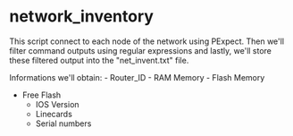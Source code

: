 network_inventory
=================

This script connect to each node of the network using PExpect.
Then we'll filter command outputs using regular expressions and lastly, 
we'll store these filtered output into the "net_invent.txt" file.

Informations we'll obtain:
	- Router_ID
	- RAM Memory
	- Flash Memory
  - Free Flash
	- IOS Version
	- Linecards
	- Serial numbers
